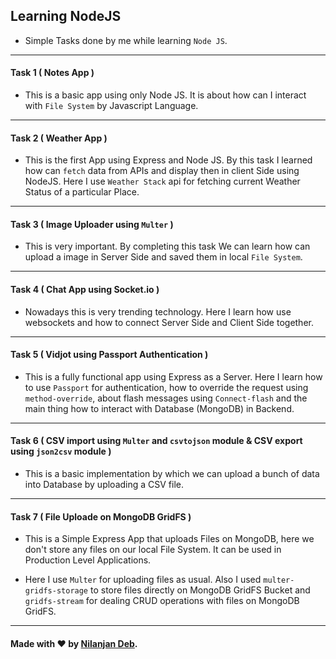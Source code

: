 ## Learning NodeJS

- Simple Tasks done by me while learning `Node JS`.

---

#### Task 1 ( Notes App )

- This is a basic app using only Node JS. It is about how can I interact with `File System` by Javascript Language.

---

#### Task 2 ( Weather App )

- This is the first App using Express and Node JS. By this task I learned how can `fetch` data from APIs and display then in client Side using NodeJS. Here I use `Weather Stack` api for fetching current Weather Status of a particular Place.

---

#### Task 3 ( Image Uploader using `Multer` )

- This is very important. By completing this task We can learn how can upload a image in Server Side and saved them in local `File System`.

---

#### Task 4 ( Chat App using Socket.io )

- Nowadays this is very trending technology. Here I learn how use websockets and how to connect Server Side and Client Side together.

---

#### Task 5 ( Vidjot using Passport Authentication )

- This is a fully functional app using Express as a Server. Here I learn how to use `Passport` for authentication, how to override the request using `method-override`, about flash messages using `Connect-flash` and the main thing how to interact with Database (MongoDB) in Backend.

---

#### Task 6 ( CSV import using `Multer` and `csvtojson` module & CSV export using `json2csv` module )

- This is a basic implementation by which we can upload a bunch of data into Database by uploading a CSV file.

---

#### Task 7 ( File Uploade on MongoDB GridFS )

- This is a Simple Express App that uploads Files on MongoDB, here we don't store any files on our local File System. It can be used in Production Level Applications.

- Here I use `Multer` for uploading files as usual. Also I used `multer-gridfs-storage` to store files directly on MongoDB GridFS Bucket and `gridfs-stream` for dealing CRUD operations with files on MongoDB GridFS.

---

#### Made with :heart: by [Nilanjan Deb](https://github.com/nil1729).
